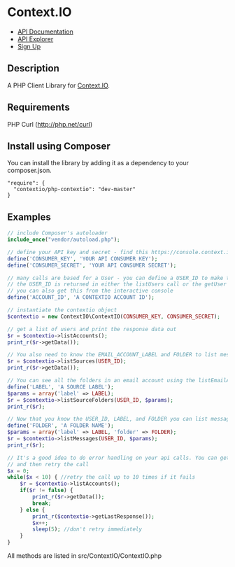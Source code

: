 # Context.IO

* [API Documentation](http://context.io/docs/2.0/)
* [API Explorer](https://console.context.io/#explore)
* [Sign Up](http://context.io)

## Description

A PHP Client Library for [Context.IO](http://context.io). 

## Requirements

PHP Curl (http://php.net/curl)

## Install using Composer

You can install the library by adding it as a dependency to your composer.json.

```
"require": {
  "contextio/php-contextio": "dev-master"
}
```

## Examples

```php
// include Composer's autoloader
include_once("vendor/autoload.php");

// define your API key and secret - find this https://console.context.io/#settings
define('CONSUMER_KEY', 'YOUR API CONSUMER KEY');
define('CONSUMER_SECRET', 'YOUR API CONSUMER SECRET');

// many calls are based for a User - you can define a USER_ID to make these calls
// the USER_ID is returned in either the listUsers call or the getUser call
// you can also get this from the interactive console
define('ACCOUNT_ID', 'A CONTEXTIO ACCOUNT ID');

// instantiate the contextio object
$contextio = new ContextIO\ContextIO(CONSUMER_KEY, CONSUMER_SECRET);

// get a list of users and print the response data out
$r = $contextio->listAccounts();
print_r($r->getData());

// You also need to know the EMAIL_ACCOUNT_LABEL and FOLDER to list messages.
$r = $contextio->listSources(USER_ID);
print_r($r->getData());

// You can see all the folders in an email account using the listEmailAccountFolders method
define('LABEL', 'A SOURCE LABEL');
$params = array('label' => LABEL);
$r = $contextio->listSourceFolders(USER_ID, $params);
print_r($r);

// Now that you know the USER_ID, LABEL, and FOLDER you can list messages
define('FOLDER', 'A FOLDER NAME');
$params = array('label' => LABEL, 'folder' => FOLDER);
$r = $contextio->listMessages(USER_ID, $params);
print_r($r);

// It's a good idea to do error handling on your api calls. You can get the last error response from the client,
// and then retry the call
$x = 0;
while($x < 10) { //retry the call up to 10 times if it fails
	$r = $contextio->listAccounts();
	if($r != false) {
		print_r($r->getData());
		break;
	} else {
		print_r($contextio->getLastResponse());
		$x++;
		sleep(5); //don't retry immediately
	}
}

```

All methods are listed in src/ContextIO/ContextIO.php